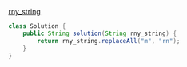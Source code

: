 [rny_string](https://school.programmers.co.kr/learn/courses/30/lessons/181863)

```java
class Solution {
    public String solution(String rny_string) {
        return rny_string.replaceAll("m", "rn");
    }
}
```